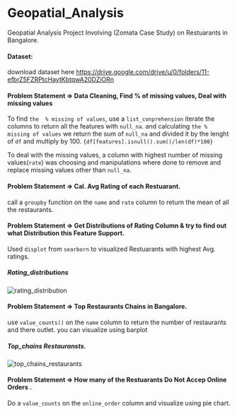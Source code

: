 # Geopatial_Analysis
Geopatial Analysis Project Involving (Zomata Case Study) on Restuarants in Bangalore.

#### Dataset:
download dataset here https://drive.google.com/drive/u/0/folders/11-efbrZ5FZRPtcHaytKbtqwA20DZiORn 

#### Problem Statement => Data Cleaning, Find % of missing values, Deal with missing values

To find `the  % missing of values`, use a `list_conprehension` iterate the columns to return all the features with `null_na`. and calculating `the % missing of values` we return the sum of `null_na` and divided it by the lenght of `df` and multiply by 100. `{df[features].isnull().sum()/len(df)*100}` 

To deal with the missing values, a column with highest number of  missing values(`rate`) was choosing and manipulations where done to remove and replace missing values other than `null_na`. 

#### Problem Statement => Cal. Avg Rating of each Restuarant.

call a `groupby` function on the `name` and `rate` column to return the mean of  all the restaurants.

#### Problem Statement =>  Get Distributions of Rating Column & try to find out what Distribution this Feature Support.

Used `displot` from `searborn` to visualized Restuarants with highest Avg. ratings.

##### Rating_distributions
![rating_distribution](https://user-images.githubusercontent.com/42388234/159501938-464d905f-4488-4286-90a6-5839189e141c.png)

#### Problem Statement =>  Top Restaurants Chains in Bangalore. 

use `value_counts()` on the `name` column to return the number of restaurants and there outlet. you can visualize using barplot 

##### Top_chains Restauransts.
![top_chains_restaurants](https://user-images.githubusercontent.com/42388234/159502509-25c622a9-b9cd-4b6c-b20e-d1157336f0ba.png)


#### Problem Statement =>  How many of the Restuarants Do Not  Accep Online Orders . 

Do a `value_counts` on the `online_order` column  and visualize using pie chart.


